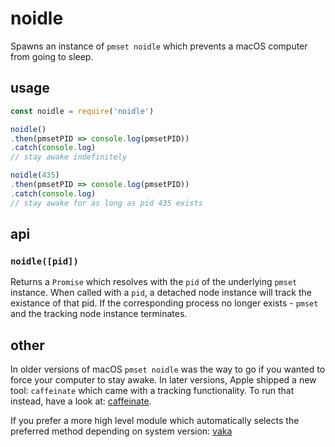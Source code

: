 # noidle

Spawns an instance of `pmset noidle` which prevents a macOS computer from going to sleep.

## usage

```javascript
const noidle = require('noidle')

noidle()
.then(pmsetPID => console.log(pmsetPID))
.catch(console.log)
// stay awake indefinitely

noidle(435)
.then(pmsetPID => console.log(pmsetPID))
.catch(console.log)
// stay awake for as long as pid 435 exists
```

## api

### `noidle([pid])`

Returns a `Promise` which resolves with the `pid` of the underlying `pmset` instance. When called with a `pid`, a detached node instance will track the existance of that pid. If the corresponding process no longer exists - `pmset` and the tracking node instance terminates.

## other

In older versions of macOS `pmset noidle` was the way to go if you wanted to force your computer to stay awake. In later versions, Apple shipped a new tool: `caffeinate` which came with a tracking functionality. To run that instead, have a look at:  [caffeinate](https://www.npmjs.com/package/caffeinate).

If you prefer a more high level module which automatically selects the preferred method depending on system version: [vaka](https://www.npmjs.com/package/vaka)
